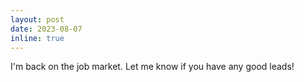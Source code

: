 ```yaml
---
layout: post
date: 2023-08-07
inline: true
---
```


I'm back on the job market. Let me know if you have any good leads!